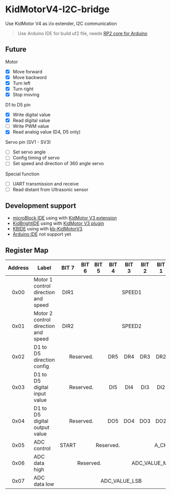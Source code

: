 # KidMotorV4-I2C-bridge

Use KidMotor V4 as i/o extender, I2C communication

 > Use Arduino IDE for build uf2 file, needs [RP2 core for Arduino](https://github.com/earlephilhower/arduino-pico)

## Future

Motor

 - [x] Move forward
 - [x] Move backword
 - [x] Turn left
 - [x] Turn right
 - [x] Stop moving
 
D1 to D5 pin

 - [x] Write digital value
 - [x] Read digital value
 - [ ] Write PWM value
 - [x] Read analog value (D4, D5 only)
 
Servo pin (SV1 - SV3)

 - [ ] Set servo angle
 - [ ] Config timing of servo
 - [ ] Set speed and direction of 360 angle servo
 
Special function

 - [ ] UART transmission and receive
 - [ ] Read distant from Ultrasonic sensor 

## Development support

 - [microBlock IDE](https://microblock.app) using with [KidMotor V3 extension](https://github.com/ArtronShop/KidMotorV3-extension)
 - [KidBrightIDE](https://www.kid-bright.org/) using with [KidMotor V3 plugin](https://store.kidbright.info/plugin/46/KidMotor+V3)
 - [KBIDE](https://kbide.org/) using with [kb-KidMotorV3](https://github.com/ArtronShop/kbide-KidMotorV3)
 - [Arduino IDE]() not support yet

## Register Map

<table>
  <thead>
    <tr>
      <th>Address</th>
      <th>Label</th>
      <th>BIT 7</th>
      <th>BIT 6</th>
      <th>BIT 5</th>
      <th>BIT 4</th>
      <th>BIT 3</th>
      <th>BIT 2</th>
      <th>BIT 1</th>
      <th>BIT 0</th>
    </tr>
  </thead>
  <tbody>
    <tr>
      <td align=center>0x00</td>
      <td>Motor 1 control direction and speed</td>
      <td align=center>DIR1</td>
      <td align=center colspan=7>SPEED1</td>
    </tr>
    <tr>
      <td align=center>0x01</td>
      <td>Motor 2 control direction and speed</td>
      <td align=center>DIR2</td>
      <td align=center colspan=7>SPEED2</td>
    </tr>
    <tr>
      <td align=center>0x02</td>
      <td>D1 to D5 direction config</td>
      <td align=center colspan=3>Reserved.</td>
      <td align=center>DR5</td>
      <td align=center>DR4</td>
      <td align=center>DR3</td>
      <td align=center>DR2</td>
      <td align=center>DR1</td>
    </tr>
    <tr>
      <td align=center>0x03</td>
      <td>D1 to D5 digital input value</td>
      <td align=center colspan=3>Reserved.</td>
      <td align=center>DI5</td>
      <td align=center>DI4</td>
      <td align=center>DI3</td>
      <td align=center>DI2</td>
      <td align=center>DI1</td>
    </tr>
    <tr>
      <td align=center>0x04</td>
      <td>D1 to D5 digital output value</td>
      <td align=center colspan=3>Reserved.</td>
      <td align=center>DO5</td>
      <td align=center>DO4</td>
      <td align=center>DO3</td>
      <td align=center>DO2</td>
      <td align=center>DO1</td>
    </tr>
    <tr>
      <td align=center>0x05</td>
      <td>ADC control</td>
      <td align=center>START</td>
      <td align=center colspan=4>Reserved.</td>
      <td align=center colspan=3>A_CH</td>
    </tr>
    <tr>
      <td align=center>0x06</td>
      <td>ADC data high</td>
      <td align=center colspan=4>Reserved.</td>
      <td align=center colspan=4>ADC_VALUE_MSB</td>
    </tr>
    <tr>
      <td align=center>0x07</td>
      <td>ADC data low</td>
      <td align=center colspan=8>ADC_VALUE_LSB</td>
    </tr>
  </tbody>
</table>
